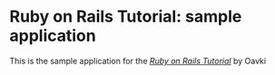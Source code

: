 # Ruby on Rails Tutorial: sample application

This is the sample application for
the [*Ruby on Rails Tutorial*](http://railstutorial.org/)
by Oavki